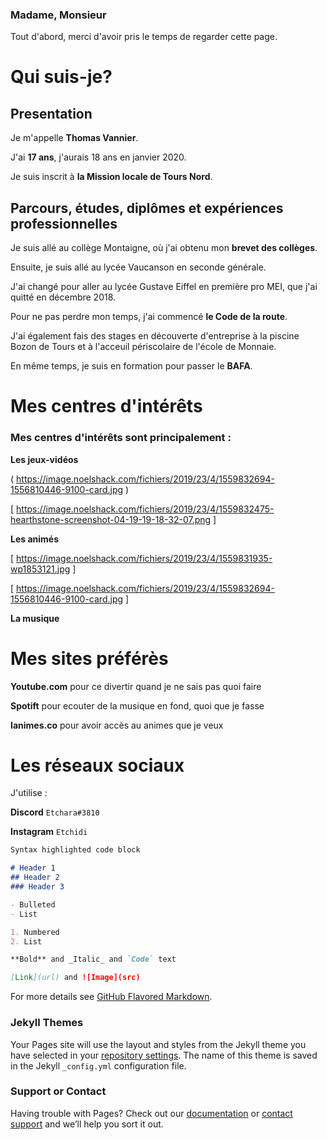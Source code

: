 ### Madame, Monsieur

Tout d'abord, merci d'avoir pris le temps de regarder cette page.

# Qui suis-je?

## Presentation

Je m'appelle **Thomas Vannier**.

J'ai **17 ans**, j'aurais 18 ans en janvier 2020.

Je suis inscrit à **la Mission locale de Tours Nord**.

## Parcours, études, diplômes et expériences professionnelles

Je suis allé au collège Montaigne, où j'ai obtenu mon **brevet des collèges**.

Ensuite, je suis allé au lycée Vaucanson en seconde générale.

J'ai changé pour aller au lycée Gustave Eiffel en première pro MEI, que j'ai quitté en décembre 2018.

Pour ne pas perdre mon temps, j'ai commencé **le Code de la route**.

J'ai également fais des stages en découverte d'entreprise à la piscine Bozon de Tours et à l'acceuil périscolaire de l'école de Monnaie.

En même temps, je suis en formation pour passer le **BAFA**.


# Mes centres d'intérêts

### Mes centres d'intérêts sont principalement :

**Les jeux-vidéos**

( https://image.noelshack.com/fichiers/2019/23/4/1559832694-1556810446-9100-card.jpg )

[ https://image.noelshack.com/fichiers/2019/23/4/1559832475-hearthstone-screenshot-04-19-19-18-32-07.png ]

**Les animés**

[ https://image.noelshack.com/fichiers/2019/23/4/1559831935-wp1853121.jpg ]

[ https://image.noelshack.com/fichiers/2019/23/4/1559832694-1556810446-9100-card.jpg ]

**La musique**


# Mes sites préférès

**Youtube.com** pour ce divertir quand je ne sais pas quoi faire

**Spotift** pour ecouter de la musique en fond, quoi que je fasse

**Ianimes.co** pour avoir accès au animes que je veux

# Les réseaux sociaux

J'utilise :

**Discord** `Etchara#3810`

**Instagram** `Etchidi`


```markdown
Syntax highlighted code block

# Header 1
## Header 2
### Header 3

- Bulleted
- List

1. Numbered
2. List

**Bold** and _Italic_ and `Code` text

[Link](url) and ![Image](src)
```

For more details see [GitHub Flavored Markdown](https://guides.github.com/features/mastering-markdown/).

### Jekyll Themes

Your Pages site will use the layout and styles from the Jekyll theme you have selected in your [repository settings](https://github.com/etchara/Bonjour/settings). The name of this theme is saved in the Jekyll `_config.yml` configuration file.

### Support or Contact

Having trouble with Pages? Check out our [documentation](https://help.github.com/categories/github-pages-basics/) or [contact support](https://github.com/contact) and we’ll help you sort it out.
